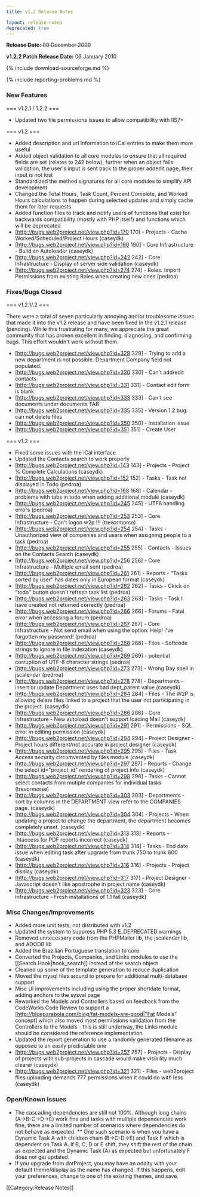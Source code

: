 ```yaml
---
title: v1.2 Release Notes

layout: release-notes
deprecated: true
---
```


<s>**Release Date:** 09 December 2009</s>

**v1.2.2 Patch Release Date:** 06 January 2010

{% include download-sourceforge.md %}

{% include reporting-problems.md %}

### New Features

=== v1.2.1 / 1.2.2 ===

*  Updated two file permissions issues to allow compatibility with IIS7+

=== v1.2 ===

*  Added description and url information to iCal entries to make them more useful
*  Added object validation to all core modules to ensure that all required fields are set (relates to 242 below), further when an object fails validation, the user's input is sent back to the proper addedit page, their input is not lost
*  Standardized the method signatures for all core modules to simplify API development
*  Changed the Total Hours, Task Count, Percent Complete, and Worked Hours calculations to happen during selected updates and simply cache them for later requests
*  Added function files to track and notify users of functions that exist for backwards compatibility (mostly with PHP itself) and functions which will be deprecated
*  [http://bugs.web2project.net/view.php?id=170 170] - Projects - Cache Worked/Scheduled/Project Hours (caseydk)
*  [http://bugs.web2project.net/view.php?id=190 190] - Core Infrastructure - Build an Autoloader (caseydk)
*  [http://bugs.web2project.net/view.php?id=242 242] - Core Infrastructure - Display of server side validation (caseydk)
*  [http://bugs.web2project.net/view.php?id=274 274] - Roles: Import Permissions from existing Roles when creating new ones (pedroa)

### Fixes/Bugs Closed

=== v1.2.1/.2 ===

There were a total of seven particularly annoying and/or troublesome issues that made it into the v1.2 release  and have been fixed in the v1.2.1 release (pending).  While this frustrating for many, we appreciate the great community that has proven excellent in finding, diagnosing, and confirming bugs.  This effort wouldn't work without them.

*  [http://bugs.web2project.net/view.php?id=329 329] - Trying to add a new department is not possible. Department Company field not populated.
*  [http://bugs.web2project.net/view.php?id=330 330] - Can't add/edit contacts
*  [http://bugs.web2project.net/view.php?id=331 331] - Contact edit form is blank
*  [http://bugs.web2project.net/view.php?id=333 333] - Can't see documents under documents TAB
*  [http://bugs.web2project.net/view.php?id=335 335] - Version 1.2 bug: can not delete files
*  [http://bugs.web2project.net/view.php?id=350 350] - Installation issue
*  [http://bugs.web2project.net/view.php?id=351 351] - Create User

=== v1.2 ===

*  Fixed some issues with the iCal interface
*  Updated the Contacts search to work properly
*  [http://bugs.web2project.net/view.php?id=143 143] - Projects - Project % Complete Calculations (caseydk)
*  [http://bugs.web2project.net/view.php?id=152 152] - Tasks - Task not displayed in Todo (pedroa)
*  [http://bugs.web2project.net/view.php?id=168 168] - Calendar - problems with tabs in todo when adding additional module (caseydk)
*  [http://bugs.web2project.net/view.php?id=245 245] - UTF8 handling errors (pedroa)
*  [http://bugs.web2project.net/view.php?id=253 253] - Core Infrastructure - Can't logon w2p !!! (trevormorse)
*  [http://bugs.web2project.net/view.php?id=254 254] - Tasks - Unauthorized view of compenies and users when assigning people to a task (pedroa)
*  [http://bugs.web2project.net/view.php?id=255 255] - Contacts - Issues on the Contacts Search (caseydk)
*  [http://bugs.web2project.net/view.php?id=256 256] - Core Infrastructure - Multiple email sent (pedroa)
*  [http://bugs.web2project.net/view.php?id=261 261] - Reports - "Tasks sorted by user" has dates only in European format (caseydk)
*  [http://bugs.web2project.net/view.php?id=262 262] - Tasks - Ckick on "todo" button doesn't refresh task list (pedroa)
*  [http://bugs.web2project.net/view.php?id=263 263] - Tasks - Task I have created not returned correctly (pedroa)
*  [http://bugs.web2project.net/view.php?id=266 266] - Forums - Fatal error when accessing a forum (pedroa)
*  [http://bugs.web2project.net/view.php?id=267 267] - Core Infrastructure - Not send email when using the option: Help! I've forgotten my password! (pedroa)
*  [http://bugs.web2project.net/view.php?id=268 268] - Files - Softcode strings to ignore in file indexation (caseydk)
*  [http://bugs.web2project.net/view.php?id=269 269] - potential corruption of UTF-8 character strings (pedroa)
*  [http://bugs.web2project.net/view.php?id=273 273] - Wrong Day spell in jscalendar (pedroa)
*  [http://bugs.web2project.net/view.php?id=278 278] - Departments - insert or update Department uses bad dept_parent value (caseydk)
*  [http://bugs.web2project.net/view.php?id=284 284] - Files - The W2P is allowing delete files linked to a project that the user not participating in the project. (caseydk)
*  [http://bugs.web2project.net/view.php?id=286 286] - Core Infrastructure - New autoload doesn't support loading Mail (caseydk)
*  [http://bugs.web2project.net/view.php?id=291 291] - Permissions - SQL error in editing permission (caseydk)
*  [http://bugs.web2project.net/view.php?id=294 294] - Project Designer - Project hours different/not accurate in project designer (caseydk)
*  [http://bugs.web2project.net/view.php?id=295 295] - Files - Task Access security circumvented by files module (caseydk)
*  [http://bugs.web2project.net/view.php?id=297 297] - Reports - Change the select id="project_id" rendering of project info (caseydk)
*  [http://bugs.web2project.net/view.php?id=298 298] - Tasks - Cannot select contacts from mutiple companies for individual tasks (trevormorse)
*  [http://bugs.web2project.net/view.php?id=303 303] - Departments - sort by columns in the DEPARTMENT view refer to the COMPANIES page. (caseydk)
*  [http://bugs.web2project.net/view.php?id=304 304] - Projects - When updating a project to change the department, the department becomes completely unset. (caseydk)
*  [http://bugs.web2project.net/view.php?id=313 313] - Reports - .htaccess for PDF reports incorrect (caseydk)
*  [http://bugs.web2project.net/view.php?id=314 314] - Tasks - End date issue when editing task after upgrade from trunk 750 to trunk 800 (caseydk)
*  [http://bugs.web2project.net/view.php?id=316 316] - Projects - Project display (caseydk)
*  [http://bugs.web2project.net/view.php?id=317 317] - Project Designer - Javascript doesn't like apostrophe in project name (caseydk)
*  [http://bugs.web2project.net/view.php?id=323 323] - Core Infrastructure - Fresh installations of 1.1 fail (caseydk)

### Misc Changes/Improvements

*  Added more unit tests, not distributed with v1.2
*  Updated the system to suppress PHP 5.3 E_DEPRECATED warnings
*  Removed unnecessary code from the PHPMailer lib, the jscalendar lib, and ADODB lib
*  Added the Brazilian Portuguese translation to core
*  Converted the Projects, Companies, and Links modules to use the [[Search Hook|hook_search]] instead of the search object
*  Cleaned up some of the template generation to reduce duplication
*  Moved the mysql files around to prepare for additional multi-database support
*  Misc UI improvements including using the proper shortdate format, adding anchors to the sysval page
*  Reworked the Models and Controllers based on feedback from the CodeWorks Code Review to support a [http://blueparabola.com/blog/fat-models-are-good|"Fat Models" concept] which also moved most permissions validation from the Controllers to the Models - this is still underway, the Links module should be considered the reference implementation
*  Updated the report generation to use a randomly generated filename as opposed to an easily predictable one
*  [http://bugs.web2project.net/view.php?id=257 257] - Projects - Display of projects with sub-projects in cascade would make visibility much clearer (caseydk)
*  [http://bugs.web2project.net/view.php?id=321 321] - Files - web2project files uploading demands 777 permissions when it could do with less (caseydk)

### Open/Known Issues

*  The cascading dependencies are still not 100%.  Although long chains (A->B-C->D->E) work fine and tasks with multiple dependencies work fine, there are a limited number of scenarios where dependencies do not behave as expected.
**  One such scenario is when you have a Dynamic Task A with children chain (B->C-D->E) and Task F which is dependent on Task A.  If B, C, D or E shift, they shift the rest of the chain as expected and the Dynamic Task (A) as expected but unfortunately F does not get updated.
*  If you upgrade from dotProject, you may have an oddity with your default theme/display as the name has changed.  If this happens, edit your preferences, change to one of the existing themes, and save.

[[Category:Release Notes]]
